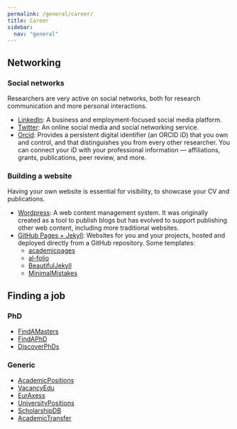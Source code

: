 ```yaml
---
permalink: /general/career/
title: Career
sidebar:
  nav: "general"
---
```


## Networking

### Social networks

Researchers are very active on social networks, both for research communication and more personal interactions.

- [LinkedIn](https://www.linkedin.com/): A business and employment-focused social media platform.
- [Twitter](https://twitter.com/): An online social media and social networking service.
- [Orcid](https://orcid.org/): Provides a persistent digital identifier (an ORCID iD) that you own and control, and that distinguishes you from every other researcher. You can connect your iD with your professional information — affiliations, grants, publications, peer review, and more.

### Building a website

Having your own website is essential for visibility, to showcase your CV and publications.

- [Wordpress](https://wordpress.com/): A web content management system. It was originally created as a tool to publish blogs but has evolved to support publishing other web content, including more traditional websites.
- [GitHub Pages + Jekyll](https://pages.github.com/): Websites for you and your projects, hosted and deployed directly from a GitHub repository. Some templates:
  - [academicpages](https://academicpages.github.io/)
  - [al-folio](https://alshedivat.github.io/al-folio/)
  - [BeautifulJekyll](https://beautifuljekyll.com/)
  - [MinimalMistakes](https://github.com/mmistakes/minimal-mistakes)

## Finding a job

### PhD

- [FindAMasters](https://www.findamasters.com/)
- [FindAPhD](https://www.findaphd.com/)
- [DiscoverPhDs](https://www.discoverphds.com/)

### Generic

- [AcademicPositions](https://academicpositions.com/)
- [VacancyEdu](https://vacancyedu.com/)
- [EurAxess](https://euraxess.ec.europa.eu/)
- [UniversityPositions](https://universitypositions.eu/)
- [ScholarshipDB](https://scholarshipdb.net/)
- [AcademicTransfer](https://www.academictransfer.com/en/jobs/)
